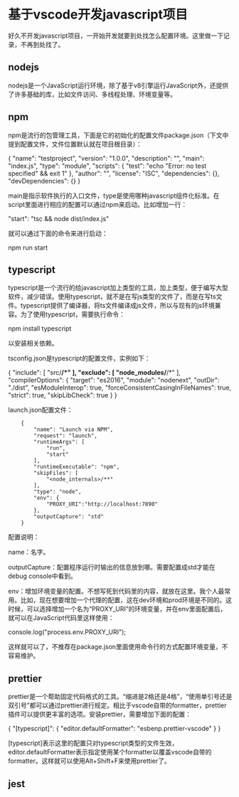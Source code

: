 # 基于vscode开发javascript项目

好久不开发javascript项目，一开始开发就要到处找怎么配置环境。这里做一下记录，不再到处找了。

## nodejs

nodejs是一个JavaScript运行环境，除了基于v8引擎运行JavaScript外，还提供了许多基础的库，比如文件访问、多线程处理、环境变量等。

## npm

npm是流行的包管理工具，下面是它的初始化的配置文件package.json（下文中提到配置文件，文件位置默认就在项目根目录）：

{
  "name": "testproject",
  "version": "1.0.0",
  "description": "",
  "main": "index.js",
  "type": "module",
  "scripts": {
    "test": "echo \"Error: no test specified\" && exit 1"
  },
  "author": "",
  "license": "ISC",
  "dependencies": {},
  "devDependencies": {}
}

main是指示软件执行的入口文件，type是使用哪种javascript组件化标准。在script里面进行相应的配置可以通过npm来启动。比如增加一行：

"start": "tsc && node dist/index.js"

就可以通过下面的命令来进行启动：

npm run start

## typescript

typescript是一个流行的给javascript加上类型的工具，加上类型，便于编写大型软件，减少错误。使用typescript，就不是在写js类型的文件了，而是在写ts文件。typescript提供了编译器，将ts文件编译成js文件，所以与现有的js环境兼容。为了使用typescript，需要执行命令：

npm install typescript

以安装相关依赖。

tsconfig.json是typescript的配置文件，实例如下：

{
  "include": [
    "src/**/*"
  ],
  "exclude": [
    "node_modules/**/*"
  ],
  "compilerOptions": {
    "target": "es2016",
    "module": "nodenext",
    "outDir": "./dist",
    "esModuleInterop": true,
    "forceConsistentCasingInFileNames": true,
    "strict": true,
    "skipLibCheck": true
  }
}

launch.json配置文件：

        {
            "name": "Launch via NPM",
            "request": "launch",
            "runtimeArgs": [
                "run",
                "start"
            ],
            "runtimeExecutable": "npm",
            "skipFiles": [
                "<node_internals>/**"
            ],
            "type": "node",
            "env": {
                "PROXY_URI":"http://localhost:7890"
            },
            "outputCapture": "std"
        }

配置说明：

name：名字。

outputCapture：配置程序运行时输出的信息放到哪。需要配置成std才能在debug console中看到。

env：增加环境变量的配置。不想写死到代码里的内容，就放在这里。我个人最常用。比如，现在想要增加一个代理的配置，这在dev环境和prod环境是不同的。这时候，可以选择增加一个名为“PROXY_URI”的环境变量，并在env里面配置后，就可以在JavaScript代码里这样使用：

console.log("process.env.PROXY_URI");

这样就可以了，不推荐在package.json里面使用命令行的方式配置环境变量，不容易维护。

## prettier

prettier是一个帮助固定代码格式的工具。“缩进是2格还是4格”，“使用单引号还是双引号”都可以通过prettier进行规定。相比于vscode自带的formatter，prettier插件可以提供更丰富的选项。安装prettier，需要增加下面的配置：

{
    "[typescript]": {
        "editor.defaultFormatter": "esbenp.prettier-vscode"
    }
}

[typescript]表示这里的配置只对typescript类型的文件生效，editor.defaultFormatter表示指定使用某个formatter以覆盖vscode自带的formatter。这样就可以使用Alt+Shift+F来使用prettier了。

## jest